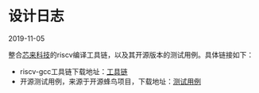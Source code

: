 # 设计日志

2019-11-05

整合[芯来科技]( www.nucleisys.com)的riscv编译工具链，以及其开源版本的测试用例。具体链接如下：

- riscv-gcc工具链下载地址：[工具链](http://nucleisys.com/download.php )
- 开源测试用例，来源于开源蜂鸟项目，下载地址：[测试用例](https://github.com/SI-RISCV/e200_opensource/tree/master/riscv-tools/riscv-tests )

